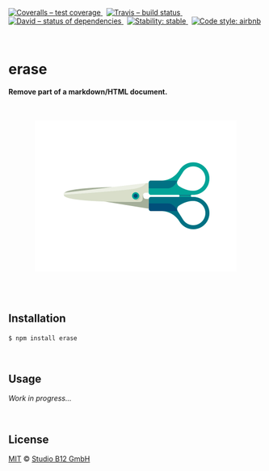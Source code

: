 [![Coveralls – test coverage
](https://img.shields.io/coveralls/studio-b12/erase.svg?style=flat-square)
](https://coveralls.io/r/studio-b12/erase)
 [![Travis – build status
](https://img.shields.io/travis/studio-b12/erase/master.svg?style=flat-square)
](https://travis-ci.org/studio-b12/erase)
 [![David – status of dependencies
](https://img.shields.io/david/studio-b12/erase.svg?style=flat-square)
](https://david-dm.org/studio-b12/erase)
 [![Stability: stable
](https://img.shields.io/badge/stability-stable-brightgreen.svg?style=flat-square)
](https://nodejs.org/api/documentation.html#documentation_stability_index)
 [![Code style: airbnb
](https://img.shields.io/badge/code%20style-airbnb-777777.svg?style=flat-square)
](https://github.com/airbnb/javascript)




<div                                                         id="/">&nbsp;</div>

erase
=====

**Remove part of a markdown/HTML document.**




<p align="center"><a
  title="Graphic by the great Justin Mezzell"
  href="http://justinmezzell.tumblr.com/post/95370140878"
  >
  <br/>
  <br/>
  <img
    src="Readme/Scissors.gif"
    width="400"
    height="300"
  />
  <br/>
  <br/>
</a></p>




<div                                             id="/installation">&nbsp;</div>

Installation
------------

```sh
$ npm install erase
```




<div                                                    id="/usage">&nbsp;</div>

Usage
-----

*Work in progress…*




<div                                                  id="/license">&nbsp;</div>

License
-------

[MIT][] © [Studio B12 GmbH][]

[MIT]:              ./License.md
[Studio B12 GmbH]:  http://studio-b12.de
